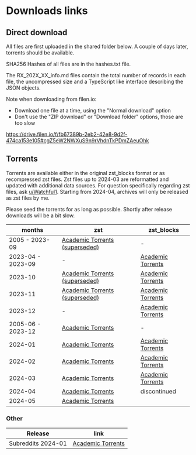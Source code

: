 
# Downloads links

## Direct download

All files are first uploaded in the shared folder below. A couple of days later, torrents should be available.

SHA256 Hashes of all files are in the hashes.txt file.

The RX_202X_XX_info.md files contain the total number of records in each file, the uncompressed size
and a TypeScript like interface describing the JSON objects.

Note when downloading from filen.io:
- Download one file at a time, using the "Normal download" option
- Don't use the "ZIP download" or "Download folder" options, those are too slow

https://drive.filen.io/f/fb67389b-2eb2-42e8-9d2f-474ca153e105#cgZ5eW2NWXuS9n9rVhdnTkPDmZAeuOhk

## Torrents

Torrents are available either in the original zst_blocks format or as recompressed zst files. Zst files up to 2024-03 are reformatted and updated with additional data sources. For question specifically regarding zst files, ask [u/Watchful1](https://www.reddit.com/user/Watchful1/). Starting from 2024-04, archives will only be released as zst files by me.

Please seed the torrents for as long as possible. Shortly after release downloads will be a bit slow.

| months            | zst                                                                                                             | zst_blocks                                                                                         |
|-------------------|-----------------------------------------------------------------------------------------------------------------|----------------------------------------------------------------------------------------------------|
| 2005 - 2023-09    | [Academic Torrents (superseded)](https://academictorrents.com/details/89d24ff9d5fbc1efcdaf9d7689d72b7548f699fc) | -                                                                                                  |
| 2023-04 - 2023-09 | -                                                                                                               | [Academic Torrents](https://academictorrents.com/details/7810d20b3651c0060cb670032ec33818230f654d) |
| 2023-10           | [Academic Torrents (superseded)](https://academictorrents.com/details/9a3f77cf1b16f064b8f82e75ee8d470b49c90512) | [Academic Torrents](https://academictorrents.com/details/52e18b6a61f243e6ae42a1f2fc8aaf9fd9c9dbdb) |
| 2023-11           | [Academic Torrents (superseded)](https://academictorrents.com/details/aee7728b787892d3cce4d6df3c86c2728e2be1d7) | [Academic Torrents](https://academictorrents.com/details/425b791647cdb2752f921351828452ca8e09aef8) |
| 2023-12           | -                                                                                                               | [Academic Torrents](https://academictorrents.com/details/0d0364f8433eb90b6e3276b7e150a37da8e4a12b) |
| 2005-06 - 2023-12 | [Academic Torrents](https://academictorrents.com/details/9c263fc85366c1ef8f5bb9da0203f4c8c8db75f4)              | -                                                                                                  |
| 2024-01           | [Academic Torrents](https://academictorrents.com/details/ac88546145ca3227e2b90e51ab477c4527dd8b90)              | [Academic Torrents](https://academictorrents.com/details/c440a293602270f03a47e3110a174365b965a093) |
| 2024-02           | [Academic Torrents](https://academictorrents.com/details/5969ae3e21bb481fea63bf649ec933c222c1f824)              | [Academic Torrents](https://academictorrents.com/details/1dc131c38d09d8f3912a0040a9a7434ffccc1c78) |
| 2024-03           | [Academic Torrents](https://academictorrents.com/details/deef710de36929e0aa77200fddda73c86142372c)              | [Academic Torrents](https://academictorrents.com/details/ca989aa94cbd0ac5258553500d9b0f3584f6e4f7) |
| 2024-04           | [Academic Torrents](https://academictorrents.com/details/ad4617a3e9c1f52405197fc088b28a8018e12a7a)              | discontinued                                                                                       |
| 2024-05           | [Academic Torrents](https://academictorrents.com/details/4f60634d96d35158842cd58b495dc3b444d78b0d)              |                                                                                                    |

### Other

| Release            | link                                                                                               |
|--------------------|----------------------------------------------------------------------------------------------------|
| Subreddits 2024-01 | [Academic Torrents](https://academictorrents.com/details/c902f4b65f0e82a5e37db205c3405f02a028ecdf) |
